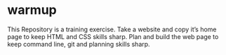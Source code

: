 # warmup
This Repository is a training exercise. 
Take a website and copy it’s home page to keep HTML and CSS skills sharp. 
Plan and build the web page to keep command line, git and planning skills sharp. 
